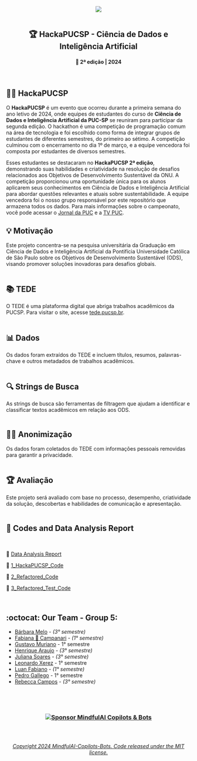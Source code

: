  <!--  FINAL ARTS OPTIONS   -->


 <!--  * 1. CDIA & Mascote Options *  -->

<!-- ![Icon_mascote_YELLOW](https://github.com/MindfulAI-Copilots-Bots/HackaPUCSP/assets/113218619/6ce1bcd2-b748-421a-b638-8ea773944540)  -->

<!-- ![Icon_mascote_BLACK](https://github.com/MindfulAI-Copilots-Bots/HackaPUCSP/assets/113218619/2ad10613-8e14-4932-8ffb-0291a0409f6a)  -->

<!-- ![icon_CDIA_white](https://github.com/MindfulAI-Copilots-Bots/HackaPUCSP/assets/113218619/1464a55d-83bc-4c18-89b0-6b59bfda64d3)  -->

<!-- ![icon_CDIA_white](https://github.com/MindfulAI-Copilots-Bots/HackaPUCSP/assets/113218619/1464a55d-83bc-4c18-89b0-6b59bfda64d3)  -->


 <!--  * 2. Logo Options *  -->

<!-- ![logo_CDIA_round_BLACK](https://github.com/MindfulAI-Copilots-Bots/HackaPUCSP/assets/113218619/7ecb26be-cbd6-4db5-96fd-ebfb959e64e6)  --> 

<!-- ![logo_CDIA_white](https://github.com/MindfulAI-Copilots-Bots/HackaPUCSP/assets/113218619/b1734d61-4dc6-408b-a3e9-d679d538b32b)  -->

<!-- ![logo_PUC_BLACK](https://github.com/MindfulAI-Copilots-Bots/HackaPUCSP/assets/113218619/7c5d3530-e41e-481f-b417-d66b1f2c1991)  -->


<!--  * 3. Headers Options *  --> 

<!-- ![brasao-PUCSP-assinatura-alternativa](https://github.com/MindfulAI-Copilots-Bots/HackaPUCSP/assets/113218619/5e2b963c-7c4b-49c9-a78d-9f5bda72befa)  --> 

<!--  ![header_Puc_WHITE](https://github.com/MindfulAI-Copilots-Bots/HackaPUCSP/assets/113218619/ae93b027-069c-43df-89f6-00650e3333aa)  --> 

<!--  ![header_Puc_CDIA_BLUE](https://github.com/MindfulAI-Copilots-Bots/HackaPUCSP/assets/113218619/5c31578a-c9c0-4479-b432-4f668aedb0b2)  -->

<!--  ![headerPuc_CDIA_Motion](https://github.com/MindfulAI-Copilots-Bots/HackaPUCSP/assets/113218619/601663d2-be2e-4e05-88ad-a60c79131071) -->

<br>

  <!--  START HEADER  -->  
<p align="center">  
<img src="https://github.com/MindfulAI-Copilots-Bots/HackaPUCSP/assets/113218619/601663d2-be2e-4e05-88ad-a60c79131071" /> <br>
 <!--  END HEADER  --> 
  
 <br> 
 
<!--  START MAIN  -->
 ##  <p align="center"> 🏆 HackaPUCSP - Ciência de Dados e Inteligência Artificial 
 
 #### <p align="center"> 📅 2ª edição | 2024

 <br>

## 👨‍💻 HackaPUCSP

O **HackaPUCSP** é um evento que ocorreu durante a primeira semana do ano letivo de 2024, onde equipes de estudantes do curso de **Ciência de Dados e Inteligência Artificial da PUC-SP** se reuniram para participar da segunda edição. O hackathon é uma competição de programação comum na área de tecnologia e foi escolhido como forma de integrar grupos de estudantes de diferentes semestres, do primeiro ao sétimo. A competição culminou com o encerramento no dia 1º de março, e a equipe vencedora foi composta por estudantes de diversos semestres.

Esses estudantes se destacaram no **HackaPUCSP 2ª edição**, demonstrando suas habilidades e criatividade na resolução de desafios relacionados aos Objetivos de Desenvolvimento Sustentável da ONU. A competição proporcionou uma oportunidade única para os alunos aplicarem seus conhecimentos em Ciência de Dados e Inteligência Artificial para abordar questões relevantes e atuais sobre sustentabilidade. A equipe vencedora foi o nosso grupo responsável por este repositório que armazena todos os dados. Para mais informações sobre o campeonato, você pode acessar o [Jornal da PUC](https://j.pucsp.br/noticia/ciencia-de-dados-e-inteligencia-artificial-realiza-segunda-edicao-do-hackapucsp) e a [TV PUC](https://youtu.be/g0D9a6Faa-s?si=4L4Rj0ZPGJSKzBFg).



## 💡 Motivação

Este projeto concentra-se na pesquisa universitária da Graduação em Ciência de Dados e Inteligência Artificial da Pontifícia Universidade Católica de São Paulo sobre os Objetivos de Desenvolvimento Sustentável (ODS), visando promover soluções inovadoras para desafios globais. <br><br>


## 📚 TEDE

O TEDE é uma plataforma digital que abriga trabalhos acadêmicos da PUCSP. Para visitar o site, acesse [tede.pucsp.br](https://tede.pucsp.br/). <br><br>

## 📊 Dados

Os dados foram extraídos do TEDE e incluem títulos, resumos, palavras-chave e outros metadados de trabalhos acadêmicos. <br><br>

## 🔍 Strings de Busca

As strings de busca são ferramentas de filtragem que ajudam a identificar e classificar textos acadêmicos em relação aos ODS. <br><br>

## 🕵️‍♀️ Anonimização

Os dados foram coletados do TEDE com informações pessoais removidas para garantir a privacidade.  <br><br>


## 🏆 Avaliação

Este projeto será avaliado com base no processo, desempenho, criatividade da solução, descobertas e habilidades de comunicação e apresentação.<br><br>


## 🔗 Codes and Data Analysis Report 

 <br>

📌 [Data Analysis Report](https://github.com/MindfulAI-Copilots-Bots/HackaPUCSP/blob/820c159b2795d69a550a18d50aa9c35a611638dc/Codes%20and%20Data%20Analysis%20Report/Code/Data%20Analysis%20Report/Data%20Analysis%20Report%20.pdf) <br>

🐍 [1_HackaPUCSP_Code](https://github.com/MindfulAI-Copilots-Bots/HackaPUCSP/blob/18e1367d247bd02e6870ee2ef6a72cae1121504b/Codes%20and%20Data%20Analysis%20Report/Code/1_HackaPUCSP_code.py)

🐍 [2_Refactored_Code](https://github.com/MindfulAI-Copilots-Bots/HackaPUCSP/blob/b1de739516f81a9d0b7fc01bcb0029905ce2bbe2/Codes%20and%20Data%20Analysis%20Report/Code/2_refactored_code.py)

🐍 [3_Refactored_Test_Code](https://github.com/MindfulAI-Copilots-Bots/HackaPUCSP/blob/a47901db45826301fb64dbb3cf7245e94fd91013/Codes%20and%20Data%20Analysis%20Report/Code/3_test_refactored_code.py)

<br>


## :octocat: Our Team - Group 5: 

- [Bárbara Melo]( https://github.com/BarbaraMelo2928) -  *(3° semestre)* <br>   
- [Fabiana 🚀 Campanari](https://github.com/FabianaCampanari) - *(1° semestre)* <br>
- [Gustavo Muriano]() - 1° semestre <br>
- [Henrique Araujo](https://github.com/skRichsk) -  *(3° semestre)* <br>
- [Juliana Soares](https://github.com/julianamiranda1) -  *(3° semestre)* <br>
- [Leonardo Xerez]() - 1° semestre <br>
- [Luan Fabiano](https://github.com/LuanFabiano28) -  *(1° semestre)* <br>
- [Pedro Gallego]() - 1° semestre <br>
- [Rebecca Campos](https://github.com/becamparezzo) -  *(3° semestre)* <br>


<!--#
  
   <br>

<p align="center">  
<img src="https://github.com/MindfulAI-Copilots-Bots/HackaPUCSP/assets/113218619/eb39e4c8-095c-49c1-8f79-487cb5754360" width="200" />
</p>
 
 --> 

 #
 <br>

### <p align="center"> [![Sponsor MindfulAI Copilots & Bots](https://img.shields.io/badge/Sponsor-MindfulAI%20Copilots%20%26%20Bots-brightgreen?logo=GitHub)](https://github.com/sponsors/MindfulAI-Copilots-Bots) <br><br>


#


 <!--  START FOOTER  -->
###### <p align="center"> [Copyright 2024 MindfulAI-Copilots-Bots. Code released under the  MIT license.](https://github.com/MindfulAI-Copilots-Bots/HACKAPUCSP/blob/1f52fe3745392c0454d03ab7162670d9b09361bf/LICENSE)
<!--  END FOOTER  --> 


